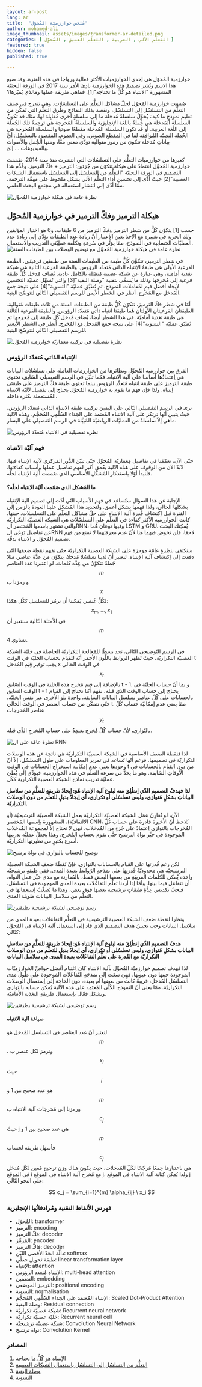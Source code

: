 ```yaml
---
layout: ar-post
lang: ar
title:  "مُلخص خوارزميّة المُحوِّل"
author: mohamed-ali
image_thumbnail: assets/images/tramsformer-ar-detailed.png
categories: [ التعلّم الآلي , العربية , التعلّم العميق , المُحوّل ]
featured: true
hidden: false
published: true

---
```


خوارزمية المُحوّل هي إحدي الخوارزميات الأكثر فعالية ورواجا في هذه الفترة. وقد صيغ هذا الاسم ونُشر تصميمُ هذه الخوارزمية بادِئ الأمر سنة 2017 في الورقة البحثيّة المشهورة "الانتباه هو كُلُّ ما تحتاجه"[1].
فماهي طريقة عملها ومالذي يُميّزها؟

صُممت خوارزمية المُحوّل لحلّ مشاكل التعلُّم على التسلسُلات. وهي تندرج في صنف التعلُّم من التسلسُل إلى التسلسُل، ونقصد بذلك النماذج وطُرق التعلُّم التي تُمكِّن من تعليم نموذجٍ ما كيفَ يُحوِّلُ سلسلةً مُدخلة ما إلى سلسلةٍ أخرى مُقابِلة لها.
مثلا، قد تكونُ السلسلة المُدخلة هي جُملةٌ باللغة الإنجليزية والسلسلةُ المُخرجة هي ترجمةُ تلك الجُملة إلى اللُغة العربية. أو قد تكون السلسلة المُدخلة مقطعًا صوتيا والسلسلة المُخرجة هي الجُملة النصيّة المُوافقة لما في المقطع الصوتي.
وفي العموم، المقصود بالتسلسُل: أيُّ بياناتٍ مُدخلة تتكون من رموز متوالية تؤدّي معنى معًا، ومنها الجُمل والأصوات والفيديوهات ... إلخ. 

 كغيرها من خوارزميات التعلُّم على التسلسُلات التي انتشرت منذ سنة 2014، صُممت خوارزمية المُحوِّل اعتمادً على هيكلة تتكوّن من جُزئين: الترميز + فكّ الترميز.
وقُدِّم هذا التصميم في الورقة البحثيّة "التعلُّم من التسلسُل إلى التسلسُل باستعمال الشبكات العصبية"[2] حيثُ أدَّى إلى تحسينِ أداء التعلُّم الآلي بشكل ملحوظ على مهمَّة الترجمة، ممّا أدّى إلي انتشار استعماله في مجتمع البحث العلمي.

<img class="img-fluid" src="/assets/images/tramsformer-overview-ar.png" alt="نظرة عامة في هيكلة خوارزمية المُحوِّل">

## هيكلة الترميز وفكّ الترميز في خوارزمية المُحوّل 

حسب [1] يتكوّن كُلٌّ من شطر الترميز وفكّ الترميز من 6 طبقات، و6 هو اختيار المؤلفين ولك الحرية في تغييره مع الاخذ بعين الاعتبار أنّ زيادة عدد الطبقات تؤدّي إلى زيادة عدد العمليّات الحسابية في النموذج،
ممّا يؤثِّر في سُرعةِ وتكلُفة عملِيّتَي التدريب والاستعمال.
<img class="img-fluid" src="/assets/images/tramsformer-ar-details.png" alt="نظرة عامة في هيكلة خوارزمية المُحوِّل مع توضيح الوصلات بين الطبقات الستة">

في شطر الترميز، تتكوَّن كُلُّ طبقة من الطبقات الستة من طبقتَين فرعيتَين. الطبقة الفرعية الأولي هي طبقةُ الاِنتباه الذاتي مُتعدّد الرؤوس. والطبقة الفرعية الثانية هي شبكة تغذية أمامية، وهي عبارة عن شبكة عصبية مُتصّلة بالكامل عادية.
يُضاف مُدخل كُلِّ طبقة فرعية إلى مُخرجها وذلك ما يُسمَّى بتقنية "وصلة البقية"[3] والتي تُسهِّل عمليّة التحسين لاِيجاد أفضلِ قيمٍ لمُعاملات النموذج.
ثم تُطبَّق عمليّة "التسوية"[4] على نتيجة جمع المُدخل مع المُخرج. أنظر في الشطر الأيمن للرسم التفصيلي التّالي لتتوضّح البِنية.

أمّا في شطر فكّ الترميز، تتكوّن كُلُّ طبقة من الطبقات الستة من ثلاث طبقات مُتوالية. الطبقتان الفرعيتان الأولتان هُما طبقتا انتباه ذاتي مُتعدّد الرؤوس. والطبقة الفرعية الثالثة هي طبقة تغذية أماميّة.
في هذا الشطر أيضا، يُضاف مُدخل كُل طبقة إلى مُخرجها ثم تُطبّق عمليّة "التسوية"[4] على نتيجة جمع المُدخل مع المُخرج. أنظر في الشطر الأيسر للرسم التفصيلي التّالي لتتوضّح البنية.

<img class="img-fluid" src="/assets/images/tramsformer-detailed-ar.png" alt="نظرة تفصيلية في تركيبة معماريّة خوارزمية المُحوِّل">

### الاِنتباه الذاتي مُتعدّد الرؤوس

الفرق بين خوارزمية المُحوِّل ونظائرها من الخوارزمات العاملة على تسلسُلات البيانات هي اِعتمادُها أساسا على آلية الانتباه.
فكما تبيّن في الرسم التفصيلي السّابق، تحتوي طبقة الترميز على طبقة اِنتباه مُتعدِّدِ الرؤوس بينما تحتوي طبقة فكِّ الترميز على طبقتَي اِنتباه.
ولذا فإن فهم ما تقوم به خوارزمية المُحوّل يحتاج إلى تفصيل لآليّة الانتباه المُستعملة بكثرة داخله.

نرى في الرسم التفصيلي التّالي على اليمين تركيبية طبقة الانتباه الذاتي مُتعدّد الرؤوس، حيثُ يتبين أنّها ترتكز على آلية الانتباه المُعتمد على الجداء السُلَّمِي المُحجَّم. وهذه الآلية ماهي إلاّ سلسلةٌ من العمليّات الرياضيّة المُبيَّنة في الرسم التفصيلي على اليسار.    

<img class="img-fluid" src="/assets/images/attention-mechanism-details.png" alt="نظرة تفصيلية في الانتباه مُتعدّد الرؤوس">

### فهم آليّة الانتباه

حتّى الآن، تعمّقنا في تفاصيل مِعماريّة المُحوِّل حتّى تبيّن الدَّور المركزي لآلية الاِنتباه فيها. لابُدّ الآن من الوقوف على هذه الآلية بعُمقٍ أكبر لفهم تفاصيل عملها وأسباب كفاءتها. فلنبدأ أوّلا باستذكار المُشكل الأساسي الذي صُممت آلية الاِنتباه لحلّه. 

#### ما المُشكل الذي صُمّمت آليّة الاِنتباه لحلّه؟

الإجابة عن هذا السؤال ستُساعد في فهم الأسباب التّي أدّت إلى تصميم آلية الاِنتباه بشكلها الحالي، ولذا فهمها بشكل أعمق. ولتحديد هذا المُشكل علينا العودة بالزمن إلى الفترة قبل اِكتشاف قُدرة آلية الاِنتباه على حلّ مشاكل التعلّم على التسلسلات. حينها، كانت الخوارزمية الأكثر كفاءة في التعلّم على التسلسُلات هي الشبكة العصبيّة التكراريّة والتي تشتهر باسمها المُختصر الRNN، وفيها نوعان هُما LSTM و GRU. يُمكِنك البحث عن تفاصيل نَوعَي الRNN لاحقا، فلن نخوض فيهما هنا لأنّ عدم معرفتهما لا تمنع من فهم تصميم المُحوّل و الانتباه بدقّة.

سنكتفي بنظرةٍ عامّة موجزة على الشبكة العصبية التكراريّة حتّى نفهم نقطة ضعفها التّي دفعت إلى اِكتشاف آلية الاِنتباه. لنعتبر أنّ لدينا تسلسُلا مُدخلا، يتكوَّن من عدَّة عناصر، مثلا جُملةٌ تتكوَّنُ من عِدَّة كلمات. لو اعتبرنا عدد العناصر $$m$$ و رمزنا ب $$x$$ لكُلِّ عُنصر، يُمكننا أن نرمُز للتسلسل ككُل هكذا: 
$$ x_m, ...,x_1 $$
في الأمثلة التّالية سنتعبر أن $$m$$ تساوي 4.

في الرسم التّوضيحي التّالي، تجد بسطًا للمُعالجة التكراريّة الحاصلة في خليّة الشبكة العصبيّة التكراريّة، حيثُ تُظهر الروابط باللّون الأحمر أنّه للقيام بحساب الخليّة في الوقت t يجب توفير قِيَم المُدخل x في الوقت الحالي $$x_t $$ بالإضافة إلى قيم مُخرج هذه الخلية في الوقت السّابق t - 1. و بما أنّ حساب الخليّة في الوقت السابق t - 1 يحتاج إلى حساب الوقت الذي قبله، نفهم أنّنا نحتاج إلى القيام بالحسابات على كُلّ عناصر تسلسل البيانات السابقة، واحدة تلو الأخرى عبر نفس الخليّة، حتّى نتمكّن من حساب العنصر في الوقت الحالي t. ممّا يعني عدم إمكانيّة حساب كُلّ عناصر المُخرجات  $$y_t$$  بالتّوازي، لأنّ حساب كُلِّ مُخرج يعتمِدُ على حسابِ المُخرجِ الذِّي قبله.  

<img class="img-fluid" src="/assets/images/RNN_overview-1.png" alt="نظرة عامّة على ال RNN">

لذا فنقطة الضعف الأساسية في الشبكة العصبيّة التكراريّة هي ناتجة عن هذه الوصلات التكراريّة في تصميمها. فرغم أنّها تُساعد في تمرير المعلومات على طول التسلسُل، إلاّ أنّ وجودها يعني عدم إمكانية استخراج الحسابات في الوقت t من دون القيام بالحسابات في الأوقاتِ السّابقة. وهو ما يحدُّ من سرعة التعلُّم في هذه الخوارزمية، فيؤدِّي إلى بُطئ عمليّة تدريب نماذج الشبكة العصبية التكرارية ككُل.

**لذا فهدفُ التصميم الذّي اِنطُلِقَ منه لبلوغ آلية الاِنتباه هُوَ: اِيجادُ طريقةٍ للتعلُّمِ من سلاسلِ البياناتِ 
بشكلٍ مُتوازي، وليس تسلسُلي أو تكراري، أي اِيجادُ بديلٍ للتعلُّم من دون الوصلات التكراريّة.** 

الآن، لو نُقارِنُ عمَل الشبكة العصبيّة التكراريّة بعمل الشبكة العصبيّة الترشيحيّة (أو الالتفافيّة)، المشهورة باِسمها المُختصر CNN، نُلاحظ أنّ الأخيرة قادرة على حساب كُلّ المُخرجات بالتوازي اِعتمادً على جُزءٍ من المُدخلات. فهي لا تحتاج إلاّ لمجموعة المُدخلات الموجودة في حيِّز نواة الترشيح حتَّى تقوم بحسابِ المُخرج. وهذا يجعلُ عمليَّة تدريبها أسرع بكثيرٍ من نظيرتها التكراريّة. 

<img class="img-fluid" src="/assets/images/basic-conv-layer-1.png" alt="توضيح للحساب بالتوازي في نواة ترشيح">

لكن رغم قُدرتها على القيام بالحسابات بالتوازي، فإنّ نُقطَةَ ضعفِ الشبكةِ العصبيّة الترشيحيّة هي محدوديّةُ قُدرَتِها على نمذجةِ الرّوابط بعيدة المدى. ففي طبقةٍ ترشيحيّة واحدة يُمكن للكلمات القريبَةِ من بعضها البعض فقط، بالمُقارنة مع مدى حيِّز عمل النواة، أن تتفاعل فيما بينها. وأمّا إذا أردنا تعلُّم التفاعُلات بعيدة المدى الموجودة في التسلسُل، فيجبُ تكديس عِدَّةِ طبقاتٍ ترشيحية بعضها فوق بعض، وهذا ما يُصعِّبُ اِستعمالها في التعلُّم من سلاسل البيانات طويلة المدى. 

<img class="img-fluid" src="/assets/images/2-layers-convolution-1.png" alt="رسم توضيحي لشبكة ترشيحية بطبقتين">

ونظرا لنقطة ضعف الشبكة العصبية الترشيحية في التعلُّم التفاعلات بعيدة المدى من سلاسل البيانات وجب تحيينُ هدف التصميم الذي قاد إلى استعمال آلية الاِنتباه في المُحوِّل كتّالي:

**هدفُ التصميم الذّي اِنطُلِقَ منه لبلوغ آلية الاِنتباه هُوَ: اِيجادُ طريقةٍ للتعلُّمِ من سلاسلِ البياناتِ بشكلٍ مُتوازي، وليس تسلسُلي أو تكراري، أي اِيجادُ بديلٍ للتعلُّم من دون الوصلات التكراريّة مع القُدرة على تعلُّم التفاعُلات بعيدة المدى في سلاسل البيانات** 

لذا فهدف تصميم خوارزميّة المُحوِّل بآلية الانتباه كان اِغتنام أفضل خواصِّ الخوارزميّات الموجودة حينها دون عيوبها. فهِيَ سعَت إلى نمذجَةِ التّفاعُلات المَوجودة على طُول مدى التسلسُل المُدخل، قريبةً كانت من بعضها أم بعيدة، دون الحاجة إلى اِستعمال الوصلات التكراريّة. ممّا يعني أنّ النموذج الكُلِّي المُعتَمِد على هذه الآلية يُمكن حسابه بالتوازي وبشكل فعّال باِستعمال طريقةِ التغذية الأماميّة. 

<img class="img-fluid" src="/assets/images/attention-layer-basic.png" alt="رسم توضيحي لشبكة ترشيحية بطبقتين">

#### صياغة آلية الانتباه

لنعتبر أنّ عدد العناصر في التسلسل المُدخل هو $$m$$، ونرمز لكل عنصر ب $$x_i$$ حيث $$i$$ هو عدد صحيح بين 1 و $$m$$ ورمزنا إلى مُخرجات آلية الانتباه ب $$c_j$$ حيثُ j هي عدد صحيح بين 1 و $$m$$ فأسهل طريقة لحساب $$c_j$$ هي باعتبارها جمعًا مُرجّحًا لكُلّ المُدخلات، حيث يكون هناك وزن ترجيح مُعين لكُل مُدخل في الموقع i مع مُخرج آلية الانتباه في الموقع j، ولذا يُمكن كتابة آلية الانتباه في الموقع j على النحو التّالي: 

$$
  c_j = \sum_{i=1}^{m} \alpha_{ij} \ x_i
$$
### فهرس الألفاظ التقنية ومُرادفاتُها الإنجليزية

- المُحوّل: transformer
- الترميز: encoding
- فكّ الترميز: decoder
- المُرمِّز: encoder
- فاكُّ الترميز: decoder
- دالّة الحدّ الأقصى الليّن: softmax
- طبقة تحويل خطّي: linear transformation layer
- الإنتباه: attention
- الإنتباه مُتعدد الرؤوس: multi-head attention
- التضمين: embedding
- الترميز الموضعي: positional encoding
- التسوية: normalisation
- الإنتباه المُعتمد على الجداء السُلَّمِي المُحجَّم: Scaled Dot-Product Attention
- وصلة البقية: Residual connection
- شبكة عصبيّة تكراريّة: Recurrent neural network
- خليّة عصبيّة تكراريّة: Recurrent neural cell
- شبكة عصبيّة ترشيحيّة: Convolution Neural Network
- نواة ترشيح: Convolution Kernel

### المصادر
	
1. [الإنتباه هو كُلُّ ما تحتاجه](https://arxiv.org/abs/1706.03762)
2. [التعلُّم من التسلسُل إلى التسلسُل باستعمال الشبكات العصبية](https://arxiv.org/abs/1409.3215)
3. [وصلة البقية](https://paperswithcode.com/method/residual-connection)
4. [التسوية](https://paperswithcode.com/method/batch-normalization) 
